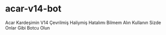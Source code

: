 # acar-v14-bot
Acar Kardeşimin V14 Çevrilmiş Haliymiş Hatalımı Bilmem Alın Kullanın Sizde Onlar Gibi Botcu Olun
